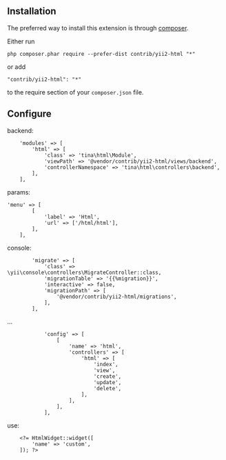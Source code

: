 Installation
------------

The preferred way to install this extension is through [composer](http://getcomposer.org/download/).

Either run

```
php composer.phar require --prefer-dist contrib/yii2-html "*"
```

or add

```
"contrib/yii2-html": "*"
```

to the require section of your `composer.json` file.

Configure
---------

backend:

```
    'modules' => [
        'html' => [
            'class' => 'tina\html\Module',
            'viewPath' => '@vendor/contrib/yii2-html/views/backend',
            'controllerNamespace' => 'tina\html\controllers\backend',
        ],
    ],
```

params:

```
'menu' => [
        [
            'label' => 'Html',
            'url' => ['/html/html'],
        ],
    ],
```

console:

```
        'migrate' => [
            'class' => \yii\console\controllers\MigrateController::class,
            'migrationTable' => '{{%migration}}',
            'interactive' => false,
            'migrationPath' => [
                '@vendor/contrib/yii2-html/migrations',
            ],
        ],
```

...

```
            'config' => [
                [
                    'name' => 'html',
                    'controllers' => [
                        'html' => [
                            'index',
                            'view',
                            'create',
                            'update',
                            'delete',
                        ],
                    ],
                ],
            ],
```

use:

```
    <?= HtmlWidget::widget([
        'name' => 'custom',
    ]); ?>
```
